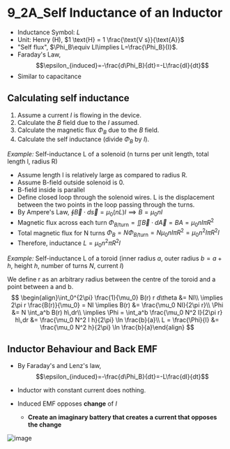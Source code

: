 # 9_2A_Self Inductance of an Inductor

- Inductance Symbol: $L$
- Unit: Henry (H), $1 \text{H} = 1 \frac{\text{V s}}{\text{A}}$
- "Self flux", $\Phi_B\equiv LI\implies L=\frac{\Phi_B}{I}$.
- Faraday's Law,
$$\epsilon_{induced}=-\frac{d\Phi_B}{dt}=-L\frac{dI}{dt}$$
- Similar to capacitance

## Calculating self inductance

1. Assume a current $I$ is flowing in the device.
2. Calculate the $B$ field due to the $I$ assumed.
3. Calculate the magnetic flux $\Phi_B$ due to the $B$ field.
4. Calculate the self inductance (divide $\Phi_B$ by $I$).

*Example:* Self-inductance L of a solenoid (n turns per unit length, total length l, radius R)

- Assume length l is relatively large as compared to radius R.
- Assume B-field outside solenoid is 0.
- B-field inside is parallel
- Define closed loop through the solenoid wires. L is the displacement between the two points in the loop passing through the turns.
- By Ampere's Law, $\oint \vec{B}\cdot d\vec{s}=\mu_0(nL)I\implies B=\mu_0nI$
- Magnetic flux across each turn $\Phi_{B/\text{turn}}=\iint \vec{B}\cdot d\vec{A}=BA=\mu_0nI\pi R^2$
- Total magnetic flux for N turns $\Phi_B=N\Phi_{B/\text{turn}}=N\mu_0nI\pi R^2=\mu_0n^2I\pi R^2l$
- Therefore, inductance $L=\mu_0n^2\pi R^2l$

*Example:* Self-inductance L of a toroid (inner radius $a$, outer radius $b=a+h$, height $h$, number of turns $N$, current $I$)

We define r as an arbitrary radius between the centre of the toroid and a point between a and b.
$$
\begin{align}\int_0^{2\pi} \frac{1}{\mu_0} B(r) r d\theta &= NI\\
\implies 2\pi r \frac{B(r)}{\mu_0} = NI \implies B(r) &= \frac{\mu_0 NI}{2\pi r}\\
\Phi &= N \int_a^b B(r) h\,dr\\
\implies \Phi = \int_a^b \frac{\mu_0 N^2 I}{2\pi r} h\,dr &= \frac{\mu_0 N^2 I h}{2\pi} \ln \frac{b}{a}\\
L = \frac{\Phi}{I} &= \frac{\mu_0 N^2 h}{2\pi} \ln \frac{b}{a}\end{align}
$$

## Inductor Behaviour and Back EMF

- By Faraday's and Lenz's law,
$$\epsilon_{induced}=-\frac{d\Phi_B}{dt}=-L\frac{dI}{dt}$$

- Inductor with constant current does nothing.

- Induced EMF opposes **change** of $I$
  - **Create an imaginary battery that creates a current that opposes the change**

![image](TW_inductionBehaviour.png)
